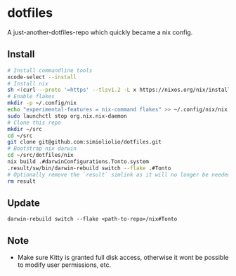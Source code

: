 # dotfiles 

A just-another-dotfiles-repo which quickly became a nix config.

## Install

```bash
# Install commandline tools
xcode-select --install
# Install nix
sh <(curl --proto '=https' --tlsv1.2 -L x https://nixos.org/nix/install)
# Enable flakes
mkdir -p ~/.config/nix
echo "experimental-features = nix-command flakes" >> ~/.config/nix/nix.conf
sudo launchctl stop org.nix.nix-daemon
# Clone this repo
mkdir ~/src
cd ~/src
git clone git@github.com:simioliolio/dotfiles.git
# Bootstrap nix darwin
cd ~/src/dotfiles/nix
nix build .#darwinConfigurations.Tonto.system
.result/sw/bin/darwin-rebuild switch --flake .#Tonto
# Optionally remove the `result` simlink as it will no longer be needed
rm result
```

## Update

```
darwin-rebuild switch --flake <path-to-repo>/nix#Tonto
```

## Note

- Make sure Kitty is granted full disk access, otherwise it wont be possible to modify user permissions, etc.
